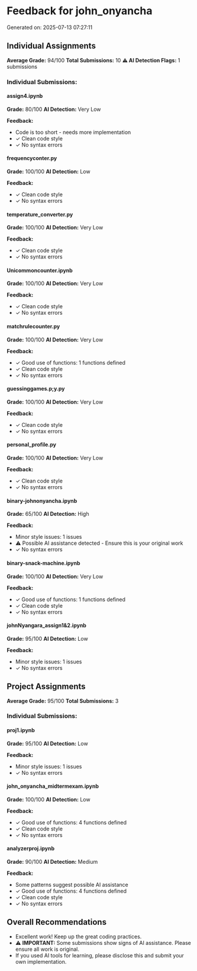 # Feedback for john_onyancha

Generated on: 2025-07-13 07:27:11

## Individual Assignments

**Average Grade:** 94/100
**Total Submissions:** 10
**⚠️ AI Detection Flags:** 1 submissions

### Individual Submissions:

#### assign4.ipynb
**Grade:** 80/100
**AI Detection:** Very Low

**Feedback:**
- Code is too short - needs more implementation
- ✓ Clean code style
- ✓ No syntax errors

#### frequencyconter.py
**Grade:** 100/100
**AI Detection:** Low

**Feedback:**
- ✓ Clean code style
- ✓ No syntax errors

#### temperature_converter.py
**Grade:** 100/100
**AI Detection:** Very Low

**Feedback:**
- ✓ Clean code style
- ✓ No syntax errors

#### Unicommoncounter.ipynb
**Grade:** 100/100
**AI Detection:** Very Low

**Feedback:**
- ✓ Clean code style
- ✓ No syntax errors

#### matchrulecounter.py
**Grade:** 100/100
**AI Detection:** Very Low

**Feedback:**
- ✓ Good use of functions: 1 functions defined
- ✓ Clean code style
- ✓ No syntax errors

#### guessinggames.p;y.py
**Grade:** 100/100
**AI Detection:** Very Low

**Feedback:**
- ✓ Clean code style
- ✓ No syntax errors

#### personal_profile.py
**Grade:** 100/100
**AI Detection:** Very Low

**Feedback:**
- ✓ Clean code style
- ✓ No syntax errors

#### binary-johnonyancha.ipynb
**Grade:** 65/100
**AI Detection:** High

**Feedback:**
- Minor style issues: 1 issues
- ⚠️ Possible AI assistance detected - Ensure this is your original work
- ✓ No syntax errors

#### binary-snack-machine.ipynb
**Grade:** 100/100
**AI Detection:** Very Low

**Feedback:**
- ✓ Good use of functions: 1 functions defined
- ✓ Clean code style
- ✓ No syntax errors

#### johnNyangara_assign1&2.ipynb
**Grade:** 95/100
**AI Detection:** Low

**Feedback:**
- Minor style issues: 1 issues
- ✓ No syntax errors

## Project Assignments

**Average Grade:** 95/100
**Total Submissions:** 3

### Individual Submissions:

#### proj1.ipynb
**Grade:** 95/100
**AI Detection:** Low

**Feedback:**
- Minor style issues: 1 issues
- ✓ No syntax errors

#### john_onyancha_midtermexam.ipynb
**Grade:** 100/100
**AI Detection:** Low

**Feedback:**
- ✓ Good use of functions: 4 functions defined
- ✓ Clean code style
- ✓ No syntax errors

#### analyzerproj.ipynb
**Grade:** 90/100
**AI Detection:** Medium

**Feedback:**
- Some patterns suggest possible AI assistance
- ✓ Good use of functions: 4 functions defined
- ✓ Clean code style
- ✓ No syntax errors

## Overall Recommendations

- Excellent work! Keep up the great coding practices.
- ⚠️ **IMPORTANT:** Some submissions show signs of AI assistance. Please ensure all work is original.
- If you used AI tools for learning, please disclose this and submit your own implementation.
